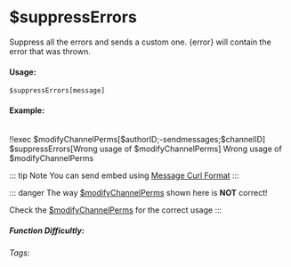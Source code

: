 # $suppressErrors
Suppress all the errors and sends a custom one. {error} will contain the error that was thrown.

#### Usage: 
`$suppressErrors[message]`

#### Example:
<br/>
<discord-messages>
	<discord-message :bot="false" role-color="#ffcc9a" author="Member">
        <DiscordMarkdown>
	        !!exec $modifyChannelPerms[$authorID;-sendmessages;$channelID]
            $suppressErrors[Wrong usage of $modifyChannelPerms]
		</DiscordMarkdown>
	</discord-message>
	<discord-message :bot="true" role-color="#0099ff" author="Custom Command" avatar="https://media.discordapp.net/avatars/725721249652670555/781224f90c3b841ba5b40678e032f74a.webp">
        Wrong usage of $modifyChannelPerms
	</discord-message>
</discord-messages>

::: tip Note
You can send embed using [Message Curl Format](../CodeReferences/ref.message_curl_format.md)
:::

::: danger
The way [$modifyChannelPerms](../Channel/modifyChannelPerms) shown here is **NOT** correct! 

Check the [$modifyChannelPerms](../Channel/modifyChannelPerms) for the correct usage
:::

##### Function Difficultly: <Badge type="tip" text="Easy" vertical="middle" /> 
###### Tags: <Badge type="tip" text="error" vertical="middle" />  <Badge type="tip" text="custom message" vertical="middle" />  <Badge type="tip" text="wrong usage" vertical="middle" />  <Badge type="tip" text="Trown error" vertical="middle" /> 